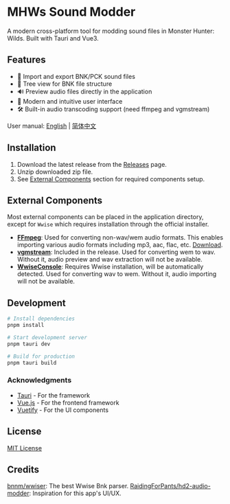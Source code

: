 # MHWs Sound Modder

A modern cross-platform tool for modding sound files in Monster Hunter: Wilds. Built with Tauri and Vue3.

## Features

- 🎵 Import and export BNK/PCK sound files
- 🌳 Tree view for BNK file structure
- 🔊 Preview audio files directly in the application
- 🎨 Modern and intuitive user interface
- 🛠️ Built-in audio transcoding support (need ffmpeg and vgmstream)

User manual: [English](docs/UserManual.md) | [简体中文](UserManualZhCN.md)

## Installation

1. Download the latest release from the [Releases](https://github.com/eigeen/mhws-sound-modder/releases) page.
2. Unzip downloaded zip file.
3. See [External Components](#external-components) section for required components setup.

## External Components

Most external components can be placed in the application directory, except for `Wwise` which requires installation through the official installer.

- [**FFmpeg**](https://ffmpeg.org): Used for converting non-wav/wem audio formats. This enables importing various audio formats including mp3, aac, flac, etc. [Download](https://ffmpeg.org/download.html).
- [**vgmstream**](https://ffmpeg.org/download.html): Included in the release. Used for converting wem to wav. Without it, audio preview and wav extraction will not be available.
- [**WwiseConsole**](https://www.audiokinetic.com/wwise/overview/): Requires Wwise installation, will be automatically detected. Used for converting wav to wem. Without it, audio importing will not be available.

## Development

```bash
# Install dependencies
pnpm install

# Start development server
pnpm tauri dev

# Build for production
pnpm tauri build
```

### Acknowledgments

- [Tauri](https://tauri.app/) - For the framework
- [Vue.js](https://vuejs.org/) - For the frontend framework
- [Vuetify](https://vuetifyjs.com/) - For the UI components

## License

[MIT License](LICENSE)

## Credits

[bnnm/wwiser](https://github.com/bnnm/wwiser): The best Wwise Bnk parser.
[RaidingForPants/hd2-audio-modder](https://github.com/RaidingForPants/hd2-audio-modder): Inspiration for this app's UI/UX.
